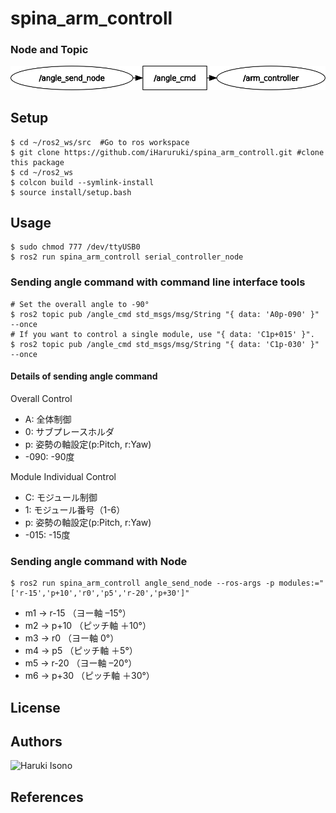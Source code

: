 # spina_arm_controll
### Node and Topic
![](rosgraph.png)
## Setup
```
$ cd ~/ros2_ws/src  #Go to ros workspace
$ git clone https://github.com/iHaruruki/spina_arm_controll.git #clone this package
$ cd ~/ros2_ws
$ colcon build --symlink-install
$ source install/setup.bash
```
## Usage
```
$ sudo chmod 777 /dev/ttyUSB0
$ ros2 run spina_arm_controll serial_controller_node
```
### Sending angle command with command line interface tools
```
# Set the overall angle to -90°
$ ros2 topic pub /angle_cmd std_msgs/msg/String "{ data: 'A0p-090' }" --once
# If you want to control a single module, use "{ data: 'C1p+015' }".
$ ros2 topic pub /angle_cmd std_msgs/msg/String "{ data: 'C1p-030' }" --once
```
#### Details of sending angle command
Overall Control
* A: 全体制御
* 0: サブプレースホルダ
* p: 姿勢の軸設定(p:Pitch, r:Yaw)
* -090: -90度<br>

Module Individual Control
* C: モジュール制御
* 1: モジュール番号（1-6）
* p: 姿勢の軸設定(p:Pitch, r:Yaw)
* -015: -15度<br>
### Sending angle command with Node
```
$ ros2 run spina_arm_controll angle_send_node --ros-args -p modules:="['r-15','p+10','r0','p5','r-20','p+30']"
```
- m1 → r-15 （ヨー軸 –15°）
- m2 → p+10 （ピッチ軸 ＋10°）
- m3 → r0 （ヨー軸 0°）
- m4 → p5 （ピッチ軸 ＋5°）
- m5 → r-20 （ヨー軸 –20°）
- m6 → p+30 （ピッチ軸 ＋30°）
## License
## Authors
![Haruki Isono](https://github.com/iHaruruki)
## References
